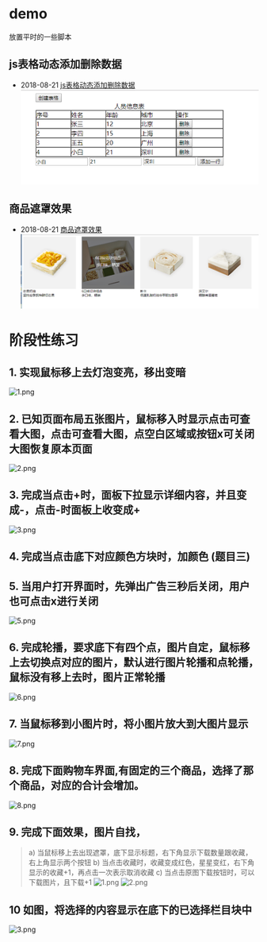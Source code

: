 # demo
放置平时的一些脚本
## js表格动态添加删除数据
* 2018-08-21 [js表格动态添加删除数据](https://github.com/hannoch/demo/tree/master/JavaScript/create_table)
![](https://github.com/hannoch/demo/blob/master/JavaScript/create_table/table.png)

## 商品遮罩效果
* 2018-08-21 [商品遮罩效果](https://github.com/hannoch/demo/tree/master/JavaScript/mask)
![商品遮罩效果](https://github.com/hannoch/demo/blob/master/JavaScript/mask/images/mask.png)

# 阶段性练习

## 1.	实现鼠标移上去灯泡变亮，移出变暗
  ![1.png](https://upload-images.jianshu.io/upload_images/5451635-911fa830c9e26780.png)
## 2.	已知页面布局五张图片，鼠标移入时显示点击可查看大图，点击可查看大图，点空白区域或按钮x可关闭大图恢复原本页面

![2.png](https://upload-images.jianshu.io/upload_images/5451635-765243ac56c2b56a.png)

## 3.	完成当点击+时，面板下拉显示详细内容，并且变成-，点击-时面板上收变成+
![3.png](https://upload-images.jianshu.io/upload_images/5451635-9664ac2d550d2200.png)
## 4.	完成当点击底下对应颜色方块时，加颜色 (题目三)
 
## 5.	当用户打开界面时，先弹出广告三秒后关闭，用户也可点击x进行关闭
 ![5.png](https://upload-images.jianshu.io/upload_images/5451635-316969dd5e5402bf.png)

## 6.	完成轮播，要求底下有四个点，图片自定，鼠标移上去切换点对应的图片，默认进行图片轮播和点轮播，鼠标没有移上去时，图片正常轮播
 ![6.png](https://upload-images.jianshu.io/upload_images/5451635-86a3240f8e432000.png)
## 7.	当鼠标移到小图片时，将小图片放大到大图片显示
![7.png](https://upload-images.jianshu.io/upload_images/5451635-c40be9d7c22a9275.png)
## 8.	完成下面购物车界面,有固定的三个商品，选择了那个商品，对应的合计会增加。

![8.png](https://upload-images.jianshu.io/upload_images/5451635-f12e00ab8db486f7.png)

## 9.	完成下面效果，图片自找，
> a)	当鼠标移上去出现遮罩，底下显示标题，右下角显示下载数量跟收藏，右上角显示两个按钮
> b)	当点击收藏时，收藏变成红色，星星变红，右下角显示的收藏+1，再点击一次表示取消收藏
> c)	当点击原图下载按钮时，可以下载图片，且下载+1
![1.png](https://upload-images.jianshu.io/upload_images/5451635-7a4442dee5d869d4.png)
![2.png](https://upload-images.jianshu.io/upload_images/5451635-7ee5c51db634af25.png)

## 10 如图，将选择的内容显示在底下的已选择栏目块中
![3.png](https://upload-images.jianshu.io/upload_images/5451635-27fe8883afcab365.png)

